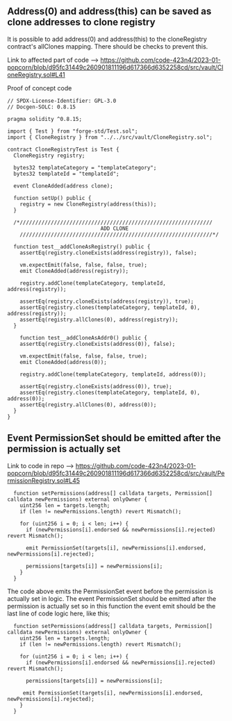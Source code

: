 ## Address(0) and address(this) can be saved as clone addresses to clone registry
It is possible to add address(0) and address(this) to the cloneRegistry contract's allClones mapping. There should be checks to prevent this. 

Link to affected part of code -->  https://github.com/code-423n4/2023-01-popcorn/blob/d95fc31449c260901811196d617366d6352258cd/src/vault/CloneRegistry.sol#L41


Proof of concept code 
```
// SPDX-License-Identifier: GPL-3.0
// Docgen-SOLC: 0.8.15

pragma solidity ^0.8.15;

import { Test } from "forge-std/Test.sol";
import { CloneRegistry } from "../../src/vault/CloneRegistry.sol";

contract CloneRegistryTest is Test {
  CloneRegistry registry;

  bytes32 templateCategory = "templateCategory";
  bytes32 templateId = "templateId";

  event CloneAdded(address clone);

  function setUp() public {
    registry = new CloneRegistry(address(this));
  }

  /*//////////////////////////////////////////////////////////////
                              ADD CLONE
    //////////////////////////////////////////////////////////////*/

  function test__addCloneAsRegistry() public {
    assertEq(registry.cloneExists(address(registry)), false);

    vm.expectEmit(false, false, false, true);
    emit CloneAdded(address(registry));

    registry.addClone(templateCategory, templateId, address(registry));

    assertEq(registry.cloneExists(address(registry)), true);
    assertEq(registry.clones(templateCategory, templateId, 0), address(registry));
    assertEq(registry.allClones(0), address(registry));
  }

    function test__addCloneAsAddr0() public {
    assertEq(registry.cloneExists(address(0)), false);

    vm.expectEmit(false, false, false, true);
    emit CloneAdded(address(0));

    registry.addClone(templateCategory, templateId, address(0));

    assertEq(registry.cloneExists(address(0)), true);
    assertEq(registry.clones(templateCategory, templateId, 0), address(0));
    assertEq(registry.allClones(0), address(0));
  }
}
```



## Event  PermissionSet should be emitted after the permission is actually set

Link to code in repo --> https://github.com/code-423n4/2023-01-popcorn/blob/d95fc31449c260901811196d617366d6352258cd/src/vault/PermissionRegistry.sol#L45


```
  function setPermissions(address[] calldata targets, Permission[] calldata newPermissions) external onlyOwner {
    uint256 len = targets.length;
    if (len != newPermissions.length) revert Mismatch();

    for (uint256 i = 0; i < len; i++) {
      if (newPermissions[i].endorsed && newPermissions[i].rejected) revert Mismatch();

      emit PermissionSet(targets[i], newPermissions[i].endorsed, newPermissions[i].rejected);

      permissions[targets[i]] = newPermissions[i];
    }
  }
```
The code above emits the PermissionSet event before the permission is actually set in logic. The event PermissionSet should be emitted after the permission is actually set so in this function the event emit should be the last line of code logic here, like this;

```
  function setPermissions(address[] calldata targets, Permission[] calldata newPermissions) external onlyOwner {
    uint256 len = targets.length;
    if (len != newPermissions.length) revert Mismatch();

    for (uint256 i = 0; i < len; i++) {
      if (newPermissions[i].endorsed && newPermissions[i].rejected) revert Mismatch();

      permissions[targets[i]] = newPermissions[i];

     emit PermissionSet(targets[i], newPermissions[i].endorsed, newPermissions[i].rejected);
    }
  }
```
